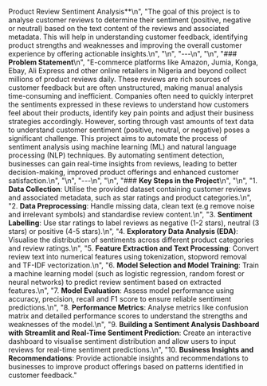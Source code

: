 Product Review Sentiment Analysis**\n",
        "The goal of this project is to analyse customer reviews to determine their sentiment (positive, negative or neutral) based on the text content of the reviews and associated metadata. This will help in understanding customer feedback, identifying product strengths and weaknesses and improving the overall customer experience by offering actionable insights.\n",
        "\n",
        "---\n",
        "\n",
        "### **Problem Statement**\n",
        "E-commerce platforms like Amazon, Jumia, Konga, Ebay, Ali Express and other online retailers in Nigeria and beyond collect millions of product reviews daily. These reviews are rich sources of customer feedback but are often unstructured, making manual analysis time-consuming and inefficient. Companies often need to quickly interpret the sentiments expressed in these reviews to understand how customers feel about their products, identify key pain points and adjust their business strategies accordingly. However, sorting through vast amounts of text data to understand customer sentiment (positive, neutral, or negative) poses a significant challenge. This project aims to automate the process of sentiment analysis using machine learning (ML) and natural language processing (NLP) techniques. By automating sentiment detection, businesses can gain real-time insights from reviews, leading to better decision-making, improved product offerings and enhanced customer satisfaction.\n",
        "\n",
        "---\n",
        "\n",
        "### **Key Steps in the Project**\n",
        "\n",
        "1. **Data Collection**: Utilise the provided dataset containing customer reviews and associated metadata, such as star ratings and product categories.\n",
        "2. **Data Preprocessing**: Handle missing data, clean text (e.g remove noise and irrelevant symbols) and standardise review content.\n",
        "3. **Sentiment Labelling**: Use star ratings to label reviews as negative (1-2 stars), neutral (3 stars) or positive (4-5 stars).\n",
        "4. **Exploratory Data Analysis (EDA)**:  Visualise the distribution of sentiments across different product categories and review ratings.\n",
        "5. **Feature Extraction and Text Processing**: Convert review text into numerical features using tokenization, stopword removal and TF-IDF vectorization.\n",
        "6. **Model Selection and Model Training**: Train a machine learning model (such as logistic regression, random forest or neural networks) to predict review sentiment based on extracted features.\n",
        "7. **Model Evaluation**: Assess model performance using accuracy, precision, recall and F1 score to ensure reliable sentiment predictions.\n",
        "8. **Performance Metrics**: Analyse metrics like confusion matrix and detailed performance scores to understand the strengths and weaknesses of the model.\n",
        "9. **Building a Sentiment Analysis Dashboard with Streamlit and Real-Time Sentiment Prediction**: Create an interactive dashboard to visualise sentiment distribution and allow users to input reviews for real-time sentiment predictions.\n",
        "10. **Business Insights and Recommendations**: Provide actionable insights and recommendations to businesses to improve product offerings based on patterns identified in customer feedback."
